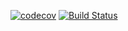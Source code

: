 [![codecov](https://codecov.io/gh/xyligan2222/job4j_pooh/branch/master/graph/badge.svg)](https://codecov.io/gh/xyligan2222/job4j_pooh)
[![Build Status](https://travis-ci.org/xyligan2222/job4j_pooh.svg?branch=master)](https://travis-ci.org/xyligan2222/job4j_pooh)